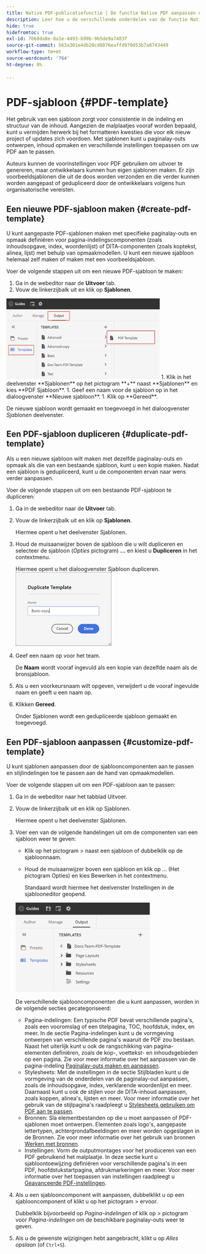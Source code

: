 ```yaml
---
title: Native PDF-publicatiefunctie | De functie Native PDF aanpassen en configureren
description: Leer hoe u de verschillende onderdelen van de functie Native PDF aanpast en configureert.
hide: true
hidefromtoc: true
exl-id: 7660da8e-8a1e-4493-b99b-9b5de9a7483f
source-git-commit: 563a301e4db20cd8076eaffd970d53b7a8743449
workflow-type: tm+mt
source-wordcount: '764'
ht-degree: 0%

---
```


# PDF-sjabloon {#PDF-template}

Het gebruik van een sjabloon zorgt voor consistentie in de indeling en structuur van de inhoud. Aangezien de malplaatjes vooraf worden bepaald, kunt u vermijden herwerk bij het formatteren kwesties die voor elk nieuw project of updates zich voordoen. Met sjablonen kunt u paginalay-outs ontwerpen, inhoud opmaken en verschillende instellingen toepassen om uw PDF aan te passen.

Auteurs kunnen de voorinstellingen voor PDF gebruiken om uitvoer te genereren, maar ontwikkelaars kunnen hun eigen sjablonen maken. Er zijn voorbeeldsjablonen die uit de doos worden verzonden en die verder kunnen worden aangepast of gedupliceerd door de ontwikkelaars volgens hun organisatorische vereisten.


## Een nieuwe PDF-sjabloon maken {#create-pdf-template}

U kunt aangepaste PDF-sjablonen maken met specifieke paginalay-outs en opmaak definiëren voor pagina-indelingscomponenten (zoals inhoudsopgave, index, woordenlijst) of DITA-componenten (zoals koptekst, alinea, lijst) met behulp van opmaakmodellen. U kunt een nieuwe sjabloon helemaal zelf maken of maken met een voorbeeldsjabloon.

Voer de volgende stappen uit om een nieuwe PDF-sjabloon te maken:
1. Ga in de webeditor naar de **Uitvoer** tab.
1. Vouw de linkerzijbalk uit en klik op **Sjablonen**.
<img src="assets/create-pdf-template.png" alt="PDF-sjabloon maken" width="400">
1. Klik in het deelvenster **Sjablonen** op het pictogram **+** naast **Sjablonen** en kies **PDF Sjabloon**.
1. Geef een naam voor de sjabloon op in het dialoogvenster **Nieuwe sjabloon**.
1. Klik op **Gereed**.

De nieuwe sjabloon wordt gemaakt en toegevoegd in het dialoogvenster *Sjablonen* deelvenster.

## Een PDF-sjabloon dupliceren {#duplicate-pdf-template}

Als u een nieuwe sjabloon wilt maken met dezelfde paginalay-outs en opmaak als die van een bestaande sjabloon, kunt u een kopie maken. Nadat een sjabloon is gedupliceerd, kunt u de componenten ervan naar wens verder aanpassen.

Voer de volgende stappen uit om een bestaande PDF-sjabloon te dupliceren:
1. Ga in de webeditor naar de **Uitvoer** tab.
1. Vouw de linkerzijbalk uit en klik op **Sjablonen**.

   Hiermee opent u het deelvenster Sjablonen.
1. Houd de muisaanwijzer boven de sjabloon die u wilt dupliceren en selecteer de sjabloon (*Opties* pictogram) **...** en kiest u **Dupliceren** in het contextmenu.

   Hiermee opent u het dialoogvenster Sjabloon dupliceren.\
   <img src="assets/duplicate-template.png" alt="PDF-sjabloon dupliceren" width="250">
1. Geef een naam op voor het team.

   De **Naam** wordt vooraf ingevuld als een kopie van dezelfde naam als de bronsjabloon.

1. Als u een voorkeursnaam wilt opgeven, verwijdert u de vooraf ingevulde naam en geeft u een naam op.
1. Klikken **Gereed**.

   Onder Sjablonen wordt een gedupliceerde sjabloon gemaakt en toegevoegd.

## Een PDF-sjabloon aanpassen {#customize-pdf-template}

U kunt sjablonen aanpassen door de sjablooncomponenten aan te passen en stijlindelingen toe te passen aan de hand van opmaakmodellen.

Voer de volgende stappen uit om een PDF-sjabloon aan te passen:
1. Ga in de webeditor naar het tabblad Uitvoer.
1. Vouw de linkerzijbalk uit en klik op Sjablonen.

   Hiermee opent u het deelvenster Sjablonen.
1. Voer een van de volgende handelingen uit om de componenten van een sjabloon weer te geven:

   * Klik op het pictogram > naast een sjabloon of dubbelklik op de sjabloonnaam.
   * Houd de muisaanwijzer boven een sjabloon en klik op ... (Het pictogram Opties) en kies Bewerken in het contextmenu.

      Standaard wordt hiermee het deelvenster Instellingen in de sjablooneditor geopend.
   <img src="assets/customize-pdf-template.png" alt="PDF-sjabloon aanpassen" width="350">

   De verschillende sjablooncomponenten die u kunt aanpassen, worden in de volgende secties gecategoriseerd:
   * Pagina-indelingen: Een typische PDF bevat verschillende pagina&#39;s, zoals een vooromslag of een titelpagina, TOC, hoofdstuk, index, en meer. In de sectie Pagina-indelingen kunt u de vormgeving ontwerpen van verschillende pagina&#39;s waaruit de PDF zou bestaan. Naast het uiterlijk kunt u ook de rangschikking van pagina-elementen definiëren, zoals de kop-, voettekst- en inhoudsgebieden op een pagina. Zie voor meer informatie over het aanpassen van de pagina-indeling [Paginalay-outs maken en aanpassen](components-pdf-template.md#create-customize-page-layout).
   * Stylesheets: Met de instellingen in de sectie Stijlbladen kunt u de vormgeving van de onderdelen van de paginalay-out aanpassen, zoals de inhoudsopgave, index, verklarende woordenlijst en meer. Daarnaast kunt u ook de stijlen voor de DITA-inhoud aanpassen, zoals koppen, alinea&#39;s, lijsten en meer. Voor meer informatie over het gebruik van de stijlpagina&#39;s raadpleegt u [Stylesheets gebruiken om PDF aan te passen](components-pdf-template.md#stylesheet-customization).
   * Bronnen: Sla elementbestanden op die u moet aanpassen of PDF-sjablonen moet ontwerpen. Elementen zoals logo&#39;s, aangepaste lettertypen, achtergrondafbeeldingen en meer worden opgeslagen in de Bronnen. Zie voor meer informatie over het gebruik van bronnen [Werken met bronnen](components-pdf-template.md#work-with-resources).
   * Instellingen: Vorm de outputmontages voor het produceren van een PDF gebruikend het malplaatje. In deze sectie kunt u sjabloontoewijzing definiëren voor verschillende pagina&#39;s in een PDF, hoofdstukstartpagina, afdrukmarkeringen en meer. Voor meer informatie over het toepassen van instellingen raadpleegt u [Geavanceerde PDF-instellingen](components-pdf-template.md#advanced-pdf-settings).
1. Als u een sjablooncomponent wilt aanpassen, dubbelklikt u op een sjablooncomponent of klikt u op het pictogram > ervoor.

   Dubbelklik bijvoorbeeld op *Pagina-indelingen* of klik op *>* pictogram voor *Pagina-indelingen* om de beschikbare paginalay-outs weer te geven.
1. Als u de gewenste wijzigingen hebt aangebracht, klikt u op *Alles opslaan* (of `Ctrl+S`).

